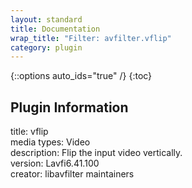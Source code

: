 ```yaml
---
layout: standard
title: Documentation
wrap_title: "Filter: avfilter.vflip"
category: plugin
---
```

{::options auto_ids="true" /}
{:toc}

## Plugin Information

title: vflip  
media types:
Video  
description: Flip the input video vertically.  
version: Lavfi6.41.100  
creator: libavfilter maintainers  
